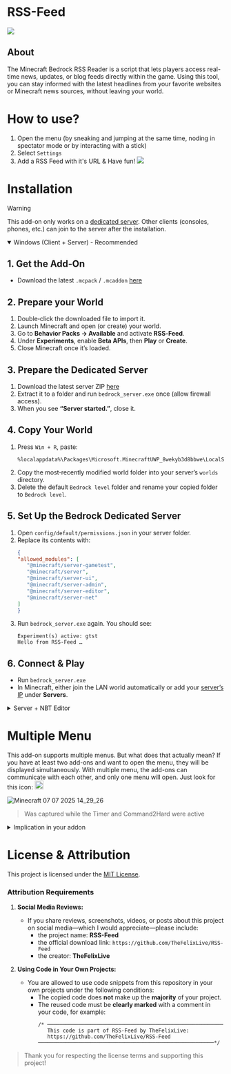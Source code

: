 # RSS-Feed
![](https://github.com/user-attachments/assets/ff4ca6e3-40b3-4e04-ae4a-7e2909faaa1d)


## About
The Minecraft Bedrock RSS Reader is a script that lets players access real-time news, updates, or blog feeds directly within the game. Using this tool, you can stay informed with the latest headlines from your favorite websites or Minecraft news sources, without leaving your world.

# How to use?
1. Open the menu (by sneaking and jumping at the same time, noding in spectator mode or by interacting with a stick)
2. Select `Settings`
3. Add a RSS Feed with it's URL & Have fun!
![](https://github.com/user-attachments/assets/afd554e3-fd77-4dfb-be67-a87024db300c)

# Installation

> [!WARNING]
> This add-on only works on a [dedicated server](https://www.minecraft.net/download/server/bedrock). Other clients (consoles, phones, etc.) can join to the server after the installation.

<details open>
   <summary>Windows (Client + Server) - Recommended</summary>

   ## 1. Get the Add‑On
   - Download the latest `.mcpack` / `.mcaddon` [here](https://github.com/TheFelixLive/RSS-Feed/releases/latest)

   ## 2. Prepare your World
   1. Double‑click the downloaded file to import it.
   2. Launch Minecraft and open (or create) your world.
   3. Go to **Behavior Packs → Available** and activate **RSS‑Feed**.
   4. Under **Experiments**, enable **Beta APIs**, then **Play** or **Create**.
   5. Close Minecraft once it’s loaded.

   ## 3. Prepare the Dedicated Server
   1. Download the latest server ZIP [here](https://www.minecraft.net/download/server/bedrock)
   2. Extract it to a folder and run `bedrock_server.exe` once (allow firewall access).
   3. When you see **“Server started.”**, close it.

   ## 4. Copy Your World
   1. Press `Win + R`, paste:
      ```
      %localappdata%\Packages\Microsoft.MinecraftUWP_8wekyb3d8bbwe\LocalState\games\com.mojang\minecraftWorlds
      ```
   2. Copy the most‑recently modified world folder into your server’s `worlds` directory.
   3. Delete the default `Bedrock level` folder and rename your copied folder to `Bedrock level`.

   ## 5. Set Up the Bedrock Dedicated Server
   1. Open `config/default/permissions.json` in your server folder.
   2. Replace its contents with:
      ```json
      {
      "allowed_modules": [
         "@minecraft/server-gametest",
         "@minecraft/server",
         "@minecraft/server-ui",
         "@minecraft/server-admin",
         "@minecraft/server-editor",
         "@minecraft/server-net"
      ]
      }
      ```
   3. Run `bedrock_server.exe` again. You should see:
      ```
      Experiment(s) active: gtst
      Hello from RSS‑Feed …
      ```

   ## 6. Connect & Play
   - Run `bedrock_server.exe`
   - In Minecraft, either join the LAN world automatically or add your [server’s IP](https://www.google.com/search?q=what's+my+local+ip+windows+and+linux) under **Servers**.
</details>

<details>
   <summary>Server + NBT Editor</summary>

   ## 1. Prepare the Dedicated Server
   1. Download the latest server ZIP [here](https://www.minecraft.net/download/server/bedrock)
   2. Extract it to a folder and run `bedrock_server` once (allow firewall access).
   3. When you see **“Server started.”**, close it.

   ## 2. Set Up your World
   1. With in `worlds/Bedrock level`: Create a folder called `behavior_packs` & a file called `world_behavior_packs.json`
   2. Paste that in to `world_behavior_packs.json`:
      ```json
      [
         {
            "pack_id" : "f3c8b1d2-4a5e-4b6c-9f0e-7c8d9f1e2b3a",
            "version" : [ 1, 0, 0 ]
         }
      ]
      ```
   3. Delete `level.dat_old`
   4. Open `level.dat` with a NBT Editor (e.g. [VS Code](https://marketplace.visualstudio.com/items?itemName=Misodee.vscode-nbt))
   5. Add a Tag under experiments called `gametest` with a value of `1`

   <img width="565" height="327" src="https://github.com/user-attachments/assets/8f0dfb7f-0aad-49ef-aa61-08d79e0971e9" />
   

   7. Download the latest `.mcpack` / `.mcaddon` [here](https://github.com/TheFelixLive/RSS-Feed/releases/latest)
   8. Extract it to `worlds/Bedrock level/behavior_packs`. You may have to rename it `.zip`

   ## 3. Set Up the Bedrock Dedicated Server
   1. Open `config/default/permissions.json` in your server folder.
   2. Replace its contents with:
      ```json
      {
      "allowed_modules": [
         "@minecraft/server-gametest",
         "@minecraft/server",
         "@minecraft/server-ui",
         "@minecraft/server-admin",
         "@minecraft/server-editor",
         "@minecraft/server-net"
      ]
      }
      ```
   3. Run `bedrock_server` again. You should see:
      ```
      Experiment(s) active: gtst
      Hello from RSS‑Feed …
      ```

   ## 4. Connect & Play
   - Run `bedrock_server`
   - In Minecraft, either join the LAN world automatically or add your [server’s IP](https://www.google.com/search?q=what's+my+local+ip+windows+and+linux) under **Servers**.
</details>

# Multiple Menu
This add-on supports multiple menus. But what does that actually mean?
If you have at least two add-ons and want to open the menu, they will be displayed simultaneously. With multiple menu, the add-ons can communicate with each other, and only one menu will open. Just look for this icon: <img src="https://github.com/user-attachments/assets/43fc6418-62e1-424d-aeaa-424be79eff39" width="20" height="auto" />

![Minecraft 07 07 2025 14_29_26](https://github.com/user-attachments/assets/99c7853d-ced4-4ddc-9280-112d37675118)

> Was captured while the Timer and Command2Hard were active

<details>
<summary>Implication in your addon</summary>
<p>If you want you can copy this code to your own addon to implement the Multiple Menu System. I do my best to describe what function needs to be implemented and when they’re called.</p>

<pre><code>
/* ─────────────────────────────────────────────────────────
This code is part of the Multiple Menu System by TheFelixLive:
─────────────────────────────────────────────────────────*/

// MUST CHANGE: Addon information
let addon_name = "My new Addon"
let addon_uuid = 41bc0f18-edc3-427a-a5a8-36dede25df56 // Doesn't have to be a UUID, it just has to be unique
let addon_texture_path = "textures/ui/hardcore/heart"

let main_menu = (player) => {
   your_menu(player); // This function is called when your addon is selected
}

// Make sure that multiple_menu(player) is called by your addon! If multiple_menu isn't enabled, it will automatically open your menu.


// Required models
import { system, world } from "@minecraft/server";
import { ActionFormData } from "@minecraft/server-ui"

// Status
let system_privileges = 2

/* This variable contains the status (or permissions) of your add-on:
2 means the system is not active (no other packs found);
1 means the system is acting as a host;
0 means the system is acting as a client;
*/

/*------------------------
 Client (an addon only needs to have the client function to be recognizable)
-------------------------*/

system.afterEvents.scriptEventReceive.subscribe(event=> {
   let player = event.sourceEntity

   // Sends the addon information to the host
   if (event.id === "multiple_menu:initialize") {
      world.scoreboard.getObjective("multiple_menu_name").setScore(addon_uuid + "_" + addon_name, 1);
      world.scoreboard.getObjective("multiple_menu_icon").setScore(addon_uuid + "_" + addon_texture_path, 1);
      if (system_privileges == 2) system_privileges = 0;
   }

   // Host Only (which is why system_privileges == 1): Opens the multiple menu, is called by other addons as a back button
   if (event.id === "multiple_menu:open_main" && system_privileges == 1) {
      multiple_menu(player);
   }

   // Will open the main menu of your addon
   if (event.id === "multiple_menu:open_"+addon_uuid) {
      main_menu(player);
   }
})

/*------------------------
 Host
-------------------------*/

let addon_name, addon_id, addon_icon; // When initialized properly, it contains the data of all supported add-ons

system.run(() => {
   initialize_multiple_menu()
});

async function initialize_multiple_menu() {
   // This fallback ensures that even if multiple add-ons could act as host, only one of them will be used as the host.
   try {
      world.scoreboard.addObjective("multiple_menu_name");
      world.scoreboard.addObjective("multiple_menu_icon");
      console.log("Multiple Menu: Initializing Host");
      system_privileges = 1;
   } catch (e) {
      console.log("Multiple Menu: Already Initialized");
      return -1;
   }

   // Requests addon information. Look into the Client
   world.getDimension("overworld").runCommand("scriptevent multiple_menu:initialize");

   await system.waitTicks(2);
   console.log("Multiple Menu: successfully initialized as Host");

   // Evaluation of the add-on information
   const participants = world.scoreboard.getObjective("multiple_menu_name").getParticipants();
   addon_id = participants.map(p => p.displayName.split("_")[0]);
   addon_name = participants.map(p => p.displayName.split("_").slice(1).join("_"));
   addon_icon = world.scoreboard.getObjective("multiple_menu_icon").getParticipants().map(p => p.displayName.split("_").slice(1).join("_"));

   if (addon_id.length == 1) {
      console.log("Multiple Menu: no other plugin found");
      system_privileges = 2;
   }

   world.scoreboard.removeObjective("multiple_menu_name")
   world.scoreboard.removeObjective("multiple_menu_icon")
}

/*------------------------
 Host Only: Menu
-------------------------*/

function multiple_menu(player) {
   // Skips the multiple_menu
   if (system_privileges == 2) return main_menu(player);

   let form = new ActionFormData();
   let actions = [];

   form.title("Multiple menu v.1.0");
   form.body("Select an addon to open its menu");

   // Adds every Addon as a button
   addon_name.forEach((name, index) => {
      form.button(name, addon_icon[index]);

      actions.push(() => {
         player.runCommand("scriptevent multiple_menu:open_"+ addon_id[index]);
      });
   });

   form.show(player).then((response) => {
      if (response.selection == undefined ) {
         return -1
      }

      if (actions[response.selection]) {
         actions[response.selection]();
      }
   });
}
</code></pre>

</details>

# License & Attribution
This project is licensed under the [MIT License](./LICENSE).

### Attribution Requirements
1. **Social Media Reviews:**
   - If you share reviews, screenshots, videos, or posts about this project on social media—which I would appreciate—please include:
     - the project name: **RSS-Feed**
     - the official download link: `https://github.com/TheFelixLive/RSS-Feed`
     - the creator: **TheFelixLive**

2. **Using Code in Your Own Projects:**
   - You are allowed to use code snippets from this repository in your own projects under the following conditions:
     - The copied code does **not** make up the **majority** of your project.
     - The reused code must be **clearly marked** with a comment in your code, for example:
        ```
        /* ─────────────────────────────────────────────────────────
           This code is part of RSS-Feed by TheFelixLive:
           https://github.com/TheFelixLive/RSS-Feed
        ─────────────────────────────────────────────────────────*/
        ```

> Thank you for respecting the license terms and supporting this project!
